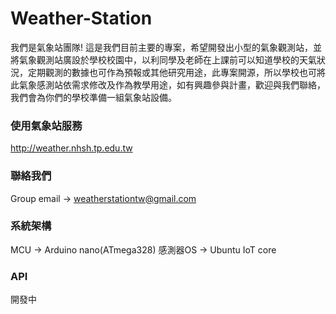# Weather-Station
我們是氣象站團隊! 這是我們目前主要的專案，希望開發出小型的氣象觀測站，並將氣象觀測站廣設於學校校園中，以利同學及老師在上課前可以知道學校的天氣狀況，定期觀測的數據也可作為預報或其他研究用途，此專案開源，所以學校也可將此氣象感測站依需求修改及作為教學用途，如有興趣參與計畫，歡迎與我們聯絡，我們會為你們的學校準備一組氣象站設備。 

### 使用氣象站服務
http://weather.nhsh.tp.edu.tw

### 聯絡我們
Group email -> weatherstationtw@gmail.com

### 系統架構
MCU -> Arduino nano(ATmega328)
感測器OS -> Ubuntu IoT core

### API
開發中
